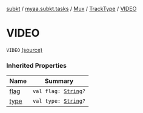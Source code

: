 [subkt](../../../index.md) / [myaa.subkt.tasks](../../index.md) / [Mux](../index.md) / [TrackType](index.md) / [VIDEO](./-v-i-d-e-o.md)

# VIDEO

`VIDEO` [(source)](https://github.com/Myaamori/SubKt/blob/0.1.19/src/main/kotlin/myaa/subkt/tasks/muxtask.kt#L107)

### Inherited Properties

| Name | Summary |
|---|---|
| [flag](flag.md) | `val flag: `[`String`](https://kotlinlang.org/api/latest/jvm/stdlib/kotlin/-string/index.html)`?` |
| [type](type.md) | `val type: `[`String`](https://kotlinlang.org/api/latest/jvm/stdlib/kotlin/-string/index.html)`?` |
